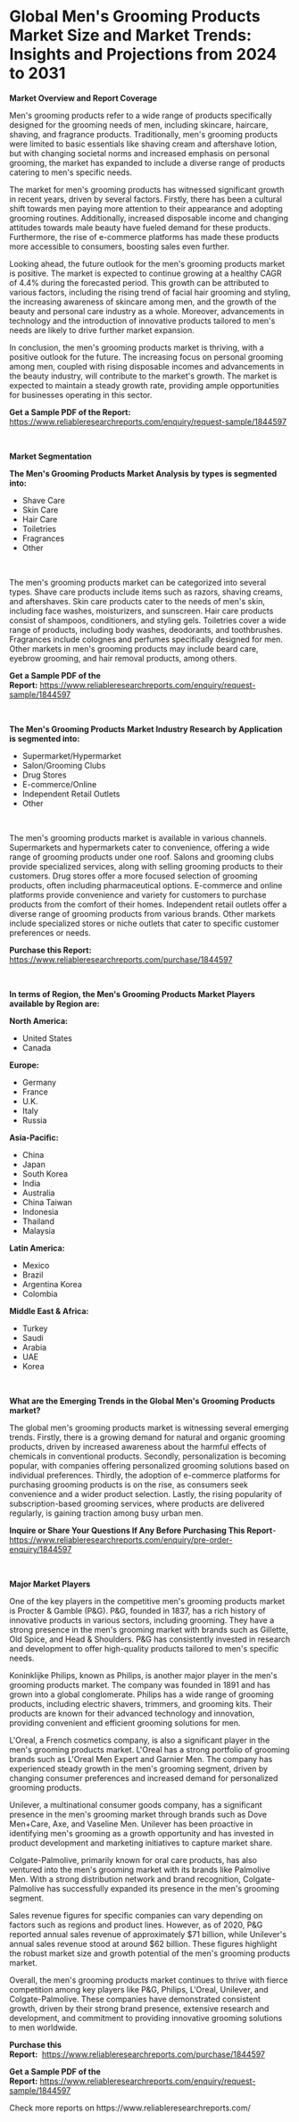 <p><h1>Global Men's Grooming Products Market Size and Market Trends: Insights and Projections from 2024 to 2031</h1></p><p><strong>Market Overview and Report Coverage</strong></p>
<p><p>Men's grooming products refer to a wide range of products specifically designed for the grooming needs of men, including skincare, haircare, shaving, and fragrance products. Traditionally, men's grooming products were limited to basic essentials like shaving cream and aftershave lotion, but with changing societal norms and increased emphasis on personal grooming, the market has expanded to include a diverse range of products catering to men's specific needs.</p><p>The market for men's grooming products has witnessed significant growth in recent years, driven by several factors. Firstly, there has been a cultural shift towards men paying more attention to their appearance and adopting grooming routines. Additionally, increased disposable income and changing attitudes towards male beauty have fueled demand for these products. Furthermore, the rise of e-commerce platforms has made these products more accessible to consumers, boosting sales even further.</p><p>Looking ahead, the future outlook for the men's grooming products market is positive. The market is expected to continue growing at a healthy CAGR of 4.4% during the forecasted period. This growth can be attributed to various factors, including the rising trend of facial hair grooming and styling, the increasing awareness of skincare among men, and the growth of the beauty and personal care industry as a whole. Moreover, advancements in technology and the introduction of innovative products tailored to men's needs are likely to drive further market expansion.</p><p>In conclusion, the men's grooming products market is thriving, with a positive outlook for the future. The increasing focus on personal grooming among men, coupled with rising disposable incomes and advancements in the beauty industry, will contribute to the market's growth. The market is expected to maintain a steady growth rate, providing ample opportunities for businesses operating in this sector.</p></p>
<p><strong>Get a Sample PDF of the Report:</strong> <a href="https://www.reliableresearchreports.com/enquiry/request-sample/1844597">https://www.reliableresearchreports.com/enquiry/request-sample/1844597</a></p>
<p>&nbsp;</p>
<p><strong>Market Segmentation</strong></p>
<p><strong>The Men's Grooming Products Market Analysis by types is segmented into:</strong></p>
<p><ul><li>Shave Care</li><li>Skin Care</li><li>Hair Care</li><li>Toiletries</li><li>Fragrances</li><li>Other</li></ul></p>
<p>&nbsp;</p>
<p><p>The men's grooming products market can be categorized into several types. Shave care products include items such as razors, shaving creams, and aftershaves. Skin care products cater to the needs of men's skin, including face washes, moisturizers, and sunscreen. Hair care products consist of shampoos, conditioners, and styling gels. Toiletries cover a wide range of products, including body washes, deodorants, and toothbrushes. Fragrances include colognes and perfumes specifically designed for men. Other markets in men's grooming products may include beard care, eyebrow grooming, and hair removal products, among others.</p></p>
<p><strong>Get a Sample PDF of the Report:</strong>&nbsp;<a href="https://www.reliableresearchreports.com/enquiry/request-sample/1844597">https://www.reliableresearchreports.com/enquiry/request-sample/1844597</a></p>
<p>&nbsp;</p>
<p><strong>The Men's Grooming Products Market Industry Research by Application is segmented into:</strong></p>
<p><ul><li>Supermarket/Hypermarket</li><li>Salon/Grooming Clubs</li><li>Drug Stores</li><li>E-commerce/Online</li><li>Independent Retail Outlets</li><li>Other</li></ul></p>
<p>&nbsp;</p>
<p><p>The men's grooming products market is available in various channels. Supermarkets and hypermarkets cater to convenience, offering a wide range of grooming products under one roof. Salons and grooming clubs provide specialized services, along with selling grooming products to their customers. Drug stores offer a more focused selection of grooming products, often including pharmaceutical options. E-commerce and online platforms provide convenience and variety for customers to purchase products from the comfort of their homes. Independent retail outlets offer a diverse range of grooming products from various brands. Other markets include specialized stores or niche outlets that cater to specific customer preferences or needs.</p></p>
<p><strong>Purchase this Report:</strong>&nbsp; <a href="https://www.reliableresearchreports.com/purchase/1844597">https://www.reliableresearchreports.com/purchase/1844597</a></p>
<p>&nbsp;</p>
<p><strong>In terms of Region, the Men's Grooming Products Market Players available by Region are:</strong></p>
<p>
    <p> <strong> North America: </strong>
        <ul>
            <li>United States</li>
            <li>Canada</li>
        </ul>
        </p> 
    <p> <strong> Europe: </strong>
        <ul>
            <li>Germany</li>
            <li>France</li>
            <li>U.K.</li>
            <li>Italy</li>
            <li>Russia</li>
        </ul>
        </p> 
    <p> <strong> Asia-Pacific: </strong>
        <ul>
            <li>China</li>
            <li>Japan</li>
            <li>South Korea</li>
            <li>India</li>
            <li>Australia</li>
            <li>China Taiwan</li>
            <li>Indonesia</li>
            <li>Thailand</li>
            <li>Malaysia</li>
        </ul>
        </p> 
    <p> <strong> Latin America: </strong>
        <ul>
            <li>Mexico</li>
            <li>Brazil</li>
            <li>Argentina Korea</li>
            <li>Colombia</li>
        </ul>
        </p> 
    <p> <strong> Middle East & Africa: </strong>
        <ul>
            <li>Turkey</li>
            <li>Saudi</li>
            <li>Arabia</li>
            <li>UAE</li>
            <li>Korea</li>
        </ul>
    </p>
    </p>
<p>&nbsp;</p>
<p><strong>What are the Emerging Trends in the Global Men's Grooming Products market?</strong></p>
<p><p>The global men's grooming products market is witnessing several emerging trends. Firstly, there is a growing demand for natural and organic grooming products, driven by increased awareness about the harmful effects of chemicals in conventional products. Secondly, personalization is becoming popular, with companies offering personalized grooming solutions based on individual preferences. Thirdly, the adoption of e-commerce platforms for purchasing grooming products is on the rise, as consumers seek convenience and a wider product selection. Lastly, the rising popularity of subscription-based grooming services, where products are delivered regularly, is gaining traction among busy urban men.</p></p>
<p><strong>Inquire or Share Your Questions If Any Before Purchasing This Report</strong>- <a href="https://www.reliableresearchreports.com/enquiry/pre-order-enquiry/1844597">https://www.reliableresearchreports.com/enquiry/pre-order-enquiry/1844597</a></p>
<p>&nbsp;</p>
<p><strong>Major Market Players</strong></p>
<p><p>One of the key players in the competitive men's grooming products market is Procter & Gamble (P&G). P&G, founded in 1837, has a rich history of innovative products in various sectors, including grooming. They have a strong presence in the men's grooming market with brands such as Gillette, Old Spice, and Head & Shoulders. P&G has consistently invested in research and development to offer high-quality products tailored to men's specific needs.</p><p>Koninklijke Philips, known as Philips, is another major player in the men's grooming products market. The company was founded in 1891 and has grown into a global conglomerate. Philips has a wide range of grooming products, including electric shavers, trimmers, and grooming kits. Their products are known for their advanced technology and innovation, providing convenient and efficient grooming solutions for men.</p><p>L'Oreal, a French cosmetics company, is also a significant player in the men's grooming products market. L'Oreal has a strong portfolio of grooming brands such as L'Oreal Men Expert and Garnier Men. The company has experienced steady growth in the men's grooming segment, driven by changing consumer preferences and increased demand for personalized grooming products.</p><p>Unilever, a multinational consumer goods company, has a significant presence in the men's grooming market through brands such as Dove Men+Care, Axe, and Vaseline Men. Unilever has been proactive in identifying men's grooming as a growth opportunity and has invested in product development and marketing initiatives to capture market share.</p><p>Colgate-Palmolive, primarily known for oral care products, has also ventured into the men's grooming market with its brands like Palmolive Men. With a strong distribution network and brand recognition, Colgate-Palmolive has successfully expanded its presence in the men's grooming segment.</p><p>Sales revenue figures for specific companies can vary depending on factors such as regions and product lines. However, as of 2020, P&G reported annual sales revenue of approximately $71 billion, while Unilever's annual sales revenue stood at around $62 billion. These figures highlight the robust market size and growth potential of the men's grooming products market.</p><p>Overall, the men's grooming products market continues to thrive with fierce competition among key players like P&G, Philips, L'Oreal, Unilever, and Colgate-Palmolive. These companies have demonstrated consistent growth, driven by their strong brand presence, extensive research and development, and commitment to providing innovative grooming solutions to men worldwide.</p></p>
<p><strong>Purchase this Report:</strong>&nbsp;&nbsp;<a href="https://www.reliableresearchreports.com/purchase/1844597">https://www.reliableresearchreports.com/purchase/1844597</a></p>
<p></p>
<p><strong>Get a Sample PDF of the Report:</strong>&nbsp;<a href="https://www.reliableresearchreports.com/enquiry/request-sample/1844597">https://www.reliableresearchreports.com/enquiry/request-sample/1844597</a></p>
<p>Check more reports on https://www.reliableresearchreports.com/</p>
